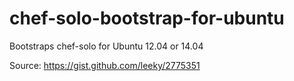 chef-solo-bootstrap-for-ubuntu
==============================

Bootstraps chef-solo for Ubuntu 12.04 or 14.04

Source: https://gist.github.com/leeky/2775351

